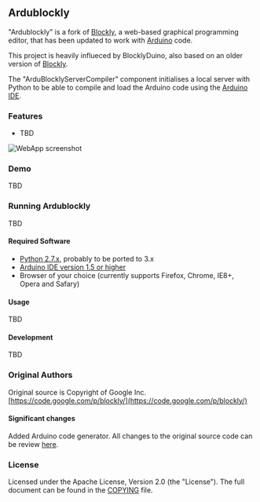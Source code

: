 ## Ardublockly
"Ardublockly" is a fork of [Blockly](https://code.google.com/p/blockly/), a web-based graphical programming editor, that has been updated to work with [Arduino](http://www.arduino.cc/) code.

This project is heavily influeced by BlocklyDuino, also based on an older version of [Blockly](http://code.google.com/p/blockly/).

The "ArduBlocklyServerCompiler" component initialises a local server with Python to be able to compile and load the Arduino code using the [Arduino IDE](http://arduino.cc/en/main/software).

### Features

* TBD

![WebApp screenshot](https://raw.githubusercontent.com/carlospamg/BlocklyDuino-BtW/20c0cf5048f18556c606adf8f1c0e92210de5f5a/images/screenshot_1.png)

### Demo

TBD

### Running Ardublockly

TBD

#### Required Software
* [Python 2.7.x](https://www.python.org/download), probably to be ported to 3.x
* [Arduino IDE version 1.5 or higher](http://arduino.cc/en/main/software)
* Browser of your choice (currently supports Firefox, Chrome, IE8+, Opera and Safary)

#### Usage 

TBD

#### Development 

TBD

### Original Authors

Original source is Copyright of Google Inc. [https://code.google.com/p/blockly/](https://code.google.com/p/blockly/)


#### Significant changes
Added Arduino code generator.
All changes to the original source code can be review [here](https://github.com/carlospamg/ardublockly/compare/master...blockly-original).

### License

Licensed under the Apache License, Version 2.0 (the "License"). The full document can be found in the [COPYING](https://github.com/carlospamg/ardublockly/blob/master/COPYING) file.